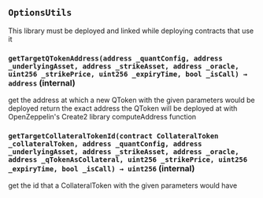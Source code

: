 ## `OptionsUtils`

This library must be deployed and linked while deploying contracts that use it

### `getTargetQTokenAddress(address _quantConfig, address _underlyingAsset, address _strikeAsset, address _oracle, uint256 _strikePrice, uint256 _expiryTime, bool _isCall) → address` (internal)

get the address at which a new QToken with the given parameters would be deployed
return the exact address the QToken will be deployed at with OpenZeppelin's Create2
library computeAddress function

### `getTargetCollateralTokenId(contract CollateralToken _collateralToken, address _quantConfig, address _underlyingAsset, address _strikeAsset, address _oracle, address _qTokenAsCollateral, uint256 _strikePrice, uint256 _expiryTime, bool _isCall) → uint256` (internal)

get the id that a CollateralToken with the given parameters would have

